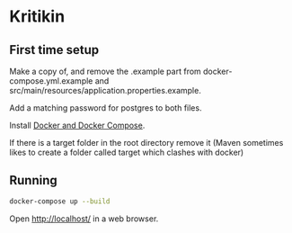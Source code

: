 # Kritikin

## First time setup

Make a copy of, and remove the .example part from docker-compose.yml.example and src/main/resources/application.properties.example.

Add a matching password for postgres to both files.

Install [Docker and Docker Compose](https://docs.docker.com/get-docker/).

If there is a target folder in the root directory remove it (Maven sometimes likes to create a folder called target which clashes with docker)

## Running

```bash
docker-compose up --build
```

Open <http://localhost/> in a web browser.
